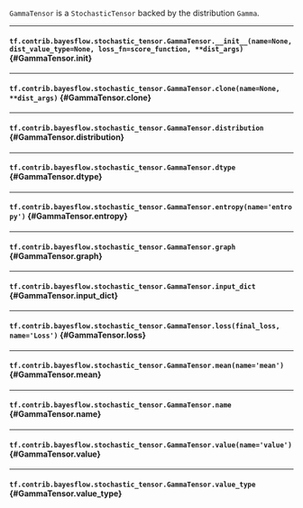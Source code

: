 `GammaTensor` is a `StochasticTensor` backed by the distribution `Gamma`.
- - -

#### `tf.contrib.bayesflow.stochastic_tensor.GammaTensor.__init__(name=None, dist_value_type=None, loss_fn=score_function, **dist_args)` {#GammaTensor.__init__}




- - -

#### `tf.contrib.bayesflow.stochastic_tensor.GammaTensor.clone(name=None, **dist_args)` {#GammaTensor.clone}




- - -

#### `tf.contrib.bayesflow.stochastic_tensor.GammaTensor.distribution` {#GammaTensor.distribution}




- - -

#### `tf.contrib.bayesflow.stochastic_tensor.GammaTensor.dtype` {#GammaTensor.dtype}




- - -

#### `tf.contrib.bayesflow.stochastic_tensor.GammaTensor.entropy(name='entropy')` {#GammaTensor.entropy}




- - -

#### `tf.contrib.bayesflow.stochastic_tensor.GammaTensor.graph` {#GammaTensor.graph}




- - -

#### `tf.contrib.bayesflow.stochastic_tensor.GammaTensor.input_dict` {#GammaTensor.input_dict}




- - -

#### `tf.contrib.bayesflow.stochastic_tensor.GammaTensor.loss(final_loss, name='Loss')` {#GammaTensor.loss}




- - -

#### `tf.contrib.bayesflow.stochastic_tensor.GammaTensor.mean(name='mean')` {#GammaTensor.mean}




- - -

#### `tf.contrib.bayesflow.stochastic_tensor.GammaTensor.name` {#GammaTensor.name}




- - -

#### `tf.contrib.bayesflow.stochastic_tensor.GammaTensor.value(name='value')` {#GammaTensor.value}




- - -

#### `tf.contrib.bayesflow.stochastic_tensor.GammaTensor.value_type` {#GammaTensor.value_type}




